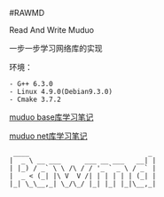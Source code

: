 #RAWMD

Read And Write Muduo

一步一步学习网络库的实现

环境：

	- G++ 6.3.0
	- Linux 4.9.0(Debian9.3.0)
	- Cmake 3.7.2

[muduo base库学习笔记](./muduo-Study-Notes.md)

[muduo net库学习笔记](./muduo-Study-Notes-Net.md)

```text
 ____                              _ 
|  _ \ __ ___      ___ __ ___   __| |
| |_) / _` \ \ /\ / / '_ ` _ \ / _` |
|  _ < (_| |\ V  V /| | | | | | (_| |
|_| \_\__,_| \_/\_/ |_| |_| |_|\__,_|
                                     
```
